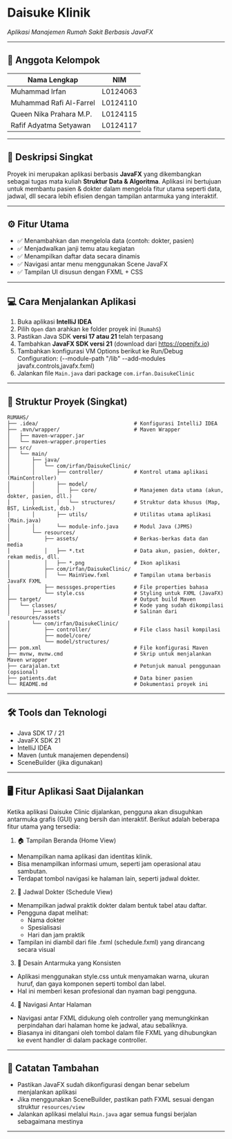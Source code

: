 # Daisuke Klinik  
_Aplikasi Manajemen Rumah Sakit Berbasis JavaFX_

---

## 👥 Anggota Kelompok
| Nama Lengkap            | NIM      |
| ----------------------- | -------- |
| Muhammad Irfan          | L0124063 |
| Muhammad Rafi Al-Farrel | L0124110 |
| Queen Nika Prahara M.P. | L0124115 |
| Rafif Adyatma Setyawan  | L0124117 |

---

## 📌 Deskripsi Singkat

Proyek ini merupakan aplikasi berbasis **JavaFX** yang dikembangkan sebagai tugas mata kuliah **Struktur Data & Algoritma**. Aplikasi ini bertujuan untuk membantu pasien & dokter dalam mengelola fitur utama seperti data, jadwal, dll secara lebih efisien dengan tampilan antarmuka yang interaktif.

---

## ⚙️ Fitur Utama

- ✅ Menambahkan dan mengelola data (contoh: dokter, pasien)
- ✅ Menjadwalkan janji temu atau kegiatan
- ✅ Menampilkan daftar data secara dinamis
- ✅ Navigasi antar menu menggunakan Scene JavaFX
- ✅ Tampilan UI disusun dengan FXML + CSS

---

## 💻 Cara Menjalankan Aplikasi

1. Buka aplikasi **IntelliJ IDEA**
2. Pilih `Open` dan arahkan ke folder proyek ini (`RumahS`)
3. Pastikan Java SDK **versi 17 atau 21** telah terpasang
4. Tambahkan **JavaFX SDK versi 21** (download dari https://openjfx.io)
5. Tambahkan konfigurasi VM Options berikut ke Run/Debug Configuration: (--module-path "<path ke javafx-sdk-21>/lib" --add-modules javafx.controls,javafx.fxml)
6. Jalankan file `Main.java` dari package `com.irfan.DaisukeClinic`

---

## 🧱 Struktur Proyek (Singkat)
```
RUMAHS/
├── .idea/                               # Konfigurasi IntelliJ IDEA
├── .mvn/wrapper/                        # Maven Wrapper
│   ├── maven-wrapper.jar
│   └── maven-wrapper.properties
├── src/
│   └── main/
│       ├── java/
│       │   └── com/irfan/DaisukeClinic/
│       │       ├── controller/          # Kontrol utama aplikasi (MainController)
│       │       ├── model/
│       │       │   ├── core/            # Manajemen data utama (akun, dokter, pasien, dll.)
│       │       │   └── structures/      # Struktur data khusus (Map, BST, LinkedList, dsb.)
│       │       ├── utils/               # Utilitas utama aplikasi (Main.java)
│       │       └── module-info.java     # Modul Java (JPMS)
│       └── resources/
│           ├── assets/                  # Berkas-berkas data dan media
│           │   ├── *.txt                # Data akun, pasien, dokter, rekam medis, dll.
│           │   ├── *.png                # Ikon aplikasi
│           ├── com/irfan/DaisukeClinic/
│           │   └── MainView.fxml        # Tampilan utama berbasis JavaFX FXML
│           ├── messsges.properties      # File properties bahasa
│           └── style.css                # Styling untuk FXML (JavaFX)
├── target/                              # Output build Maven
│   └── classes/                         # Kode yang sudah dikompilasi
│       ├── assets/                      # Salinan dari `resources/assets`
│       └── com/irfan/DaisukeClinic/
│           ├── controller/              # File class hasil kompilasi
│           ├── model/core/
│           └── model/structures/
├── pom.xml                              # File konfigurasi Maven
├── mvnw, mvnw.cmd                       # Skrip untuk menjalankan Maven wrapper
├── carajalan.txt                        # Petunjuk manual penggunaan (opsional)
├── patients.dat                         # Data biner pasien
└── README.md                            # Dokumentasi proyek ini
```
---

## 🛠️ Tools dan Teknologi

- Java SDK 17 / 21
- JavaFX SDK 21
- IntelliJ IDEA
- Maven (untuk manajemen dependensi)
- SceneBuilder (jika digunakan)

---

## 🖥️ Fitur Aplikasi Saat Dijalankan
Ketika aplikasi Daisuke Clinic dijalankan, pengguna akan disuguhkan antarmuka grafis (GUI) yang bersih dan interaktif. Berikut adalah beberapa fitur utama yang tersedia:
 1. 🏠 Tampilan Beranda (Home View)
  - Menampilkan nama aplikasi dan identitas klinik.
  - Bisa menampilkan informasi umum, seperti jam operasional atau sambutan.
  - Terdapat tombol navigasi ke halaman lain, seperti jadwal dokter.
 2. 📅 Jadwal Dokter (Schedule View)
  - Menampilkan jadwal praktik dokter dalam bentuk tabel atau daftar.
  - Pengguna dapat melihat:
    - Nama dokter
    - Spesialisasi
    - Hari dan jam praktik
  - Tampilan ini diambil dari file .fxml (schedule.fxml) yang dirancang secara visual
 3. 🎨 Desain Antarmuka yang Konsisten
  - Aplikasi menggunakan style.css untuk menyamakan warna, ukuran huruf, dan gaya komponen seperti tombol dan label.
  - Hal ini memberi kesan profesional dan nyaman bagi pengguna.
 4. 🔄 Navigasi Antar Halaman
  - Navigasi antar FXML didukung oleh controller yang memungkinkan perpindahan dari halaman home ke jadwal, atau sebaliknya.
  - Biasanya ini ditangani oleh tombol dalam file FXML yang dihubungkan ke event handler di dalam package controller.

---

## 📎 Catatan Tambahan

- Pastikan JavaFX sudah dikonfigurasi dengan benar sebelum menjalankan aplikasi
- Jika menggunakan SceneBuilder, pastikan path FXML sesuai dengan struktur `resources/view`
- Jalankan aplikasi melalui `Main.java` agar semua fungsi berjalan sebagaimana mestinya

---
